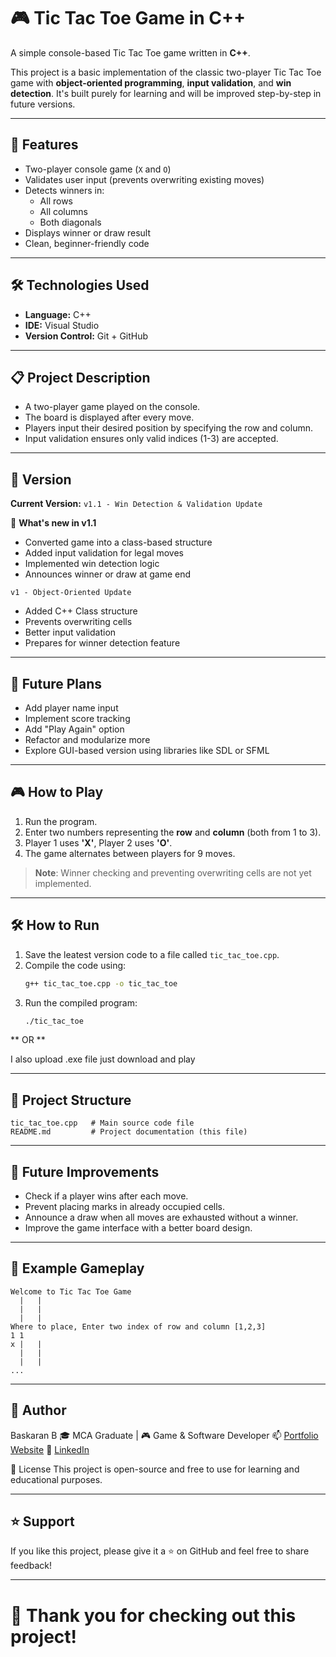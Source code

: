 # 🎮 Tic Tac Toe Game in C++

A simple console-based Tic Tac Toe game written in **C++**.

This project is a basic implementation of the classic two-player Tic Tac Toe game with **object-oriented programming**, **input validation**, and **win detection**. It's built purely for learning and will be improved step-by-step in future versions.

---

## 🧠 Features

- Two-player console game (`X` and `O`)
- Validates user input (prevents overwriting existing moves)
- Detects winners in:
  - All rows
  - All columns
  - Both diagonals
- Displays winner or draw result
- Clean, beginner-friendly code

---

## 🛠️ Technologies Used

- **Language:** C++
- **IDE:** Visual Studio
- **Version Control:** Git + GitHub

---

## 📋 Project Description
- A two-player game played on the console.
- The board is displayed after every move.
- Players input their desired position by specifying the row and column.
- Input validation ensures only valid indices (1-3) are accepted.

---

## 📌 Version

**Current Version:** `v1.1 - Win Detection & Validation Update`

🔄 **What's new in v1.1**
- Converted game into a class-based structure
- Added input validation for legal moves
- Implemented win detection logic
- Announces winner or draw at game end

`v1 - Object-Oriented Update`

- Added C++ Class structure
- Prevents overwriting cells
- Better input validation
- Prepares for winner detection feature

---

## 🚀 Future Plans

- Add player name input
- Implement score tracking
- Add "Play Again" option
- Refactor and modularize more
- Explore GUI-based version using libraries like SDL or SFML

---

## 🎮 How to Play
1. Run the program.
2. Enter two numbers representing the **row** and **column** (both from 1 to 3).
3. Player 1 uses **'X'**, Player 2 uses **'O'**.
4. The game alternates between players for 9 moves.

> **Note**: Winner checking and preventing overwriting cells are not yet implemented.

---

## 🛠️ How to Run

1. Save the leatest version code to a file called `tic_tac_toe.cpp`.
2. Compile the code using:
   ```bash
   g++ tic_tac_toe.cpp -o tic_tac_toe
   ```
3. Run the compiled program:
   ```bash
   ./tic_tac_toe
   ```

** OR **

I also upload .exe file just download and play 

---

## 📂 Project Structure

```plaintext
tic_tac_toe.cpp   # Main source code file
README.md         # Project documentation (this file)
```

---

## 🚀 Future Improvements
- Check if a player wins after each move.
- Prevent placing marks in already occupied cells.
- Announce a draw when all moves are exhausted without a winner.
- Improve the game interface with a better board design.

---

## 📸 Example Gameplay

```plaintext
Welcome to Tic Tac Toe Game
  |   |   
  |   |   
  |   |   
Where to place, Enter two index of row and column [1,2,3]
1 1
x |   |   
  |   |   
  |   |   
...
```

---

## 👤 Author

Baskaran B
🎓 MCA Graduate | 🎮 Game & Software Developer
📫  [Portfolio Website](https://baskaran01.github.io/baskaran_portfolio/URL)
🔗 [LinkedIn](https://www.linkedin.com/in/baskaran2001)

📄 License
This project is open-source and free to use for learning and educational purposes.

---

## ⭐️ Support

If you like this project, please give it a ⭐️ on GitHub and feel free to share feedback!

---

# 🧡 Thank you for checking out this project!
